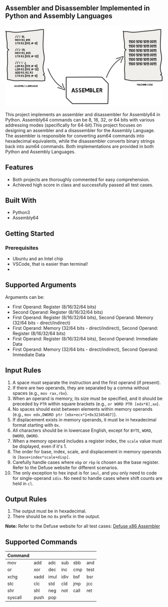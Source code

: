 ## Assembler and Disassembler Implemented in Python and Assembly Languages
![ ](assembly.jpg)

This project implements an assembler and disassembler for Assembly64 in Python. Assembly64 commands can be 8, 16, 32, or 64 bits with various addressing modes (specifically for 64-bit).This project focuses on designing an assembler and a disassembler for the Assembly Language. The assembler is responsible for converting asm64 commands into hexadecimal equivalents, while the disassembler converts binary strings back into asm64 commands. Both implementations are provided in both Python and Assembly Languages.

## Features
- Both projects are thoroughly commented for easy comprehension.
- Achieved high score in class and successfully passed all test cases.

## Built With
- Python3
- Assembly64

## Getting Started
### Prerequisites
- Ubuntu and an Intel chip
- VSCode, that is easier than terminal!
- 
## Supported Arguments
Arguments can be:

- First Operand: Register (8/16/32/64 bits)
- Second Operand: Register (8/16/32/64 bits)
- First Operand: Register (8/16/32/64 bits), Second Operand: Memory (32/64 bits - direct/indirect)
- First Operand: Memory (32/64 bits - direct/indirect), Second Operand: Register (8/16/32/64 bits)
- First Operand: Register (8/16/32/64 bits), Second Operand: Immediate Data
- First Operand: Memory (32/64 bits - direct/indirect), Second Operand: Immediate Data

## Input Rules
1. A space must separate the instruction and the first operand (if present).
2. If there are two operands, they are separated by a comma without spaces (e.g., `mov rax,rbx`).
3. When an operand is memory, its size must be specified, and it should be preceded by `PTR` within square brackets (e.g., `or WORD PTR [edx*8],ax`).
4. No spaces should exist between elements within memory operands (e.g., `mov edx,DWORD ptr [ebx+ecx*1+0x32345467]`).
5. If displacement exists in memory operands, it must be in hexadecimal format starting with `0x`.
6. All characters should be in lowercase English, except for `BYTE`, `WORD`, `DWORD`, `QWORD`.
7. When a memory operand includes a register index, the `scale` value must be displayed, even if it's 1.
8. The order for base, index, scale, and displacement in memory operands is `[base+index*scale+disp]`.
9. Carefully handle cases where `ebp` or `rbp` is chosen as the base register. Refer to the Defuse website for different scenarios.
10. The only exception to hex input is for `imul`, and you only need to code for single-operand `idiv`. No need to handle cases where shift counts are held in `cl`.

## Output Rules
1. The output must be in hexadecimal.
2. There should be no `0x` prefix in the output.

**Note:** Refer to the Defuse website for all test cases: [Defuse x86 Assembler](https://defuse.ca/online-x86-assembler.htm)





## Supported Commands

| Command |           |           |           |           |           |   
|---------|-----------|-----------|-----------|-----------|-----------|
| mov     |  add      | adc       |   sub     |  sbb      |    and    |
|   or    |  xor      |  dec      |    inc    |  cmp      |  test     |
|   xchg  |  xadd     |   imul    |    idiv   |   bsf     | bsr       |
|   stc   |    clc    |     std   |    cld    |   jmp     |    jcc    |
|   shr   |  shl      |   neg     |    not    |  call     |   ret     |
| syscall |    push   |  pop      |           |           |           |

